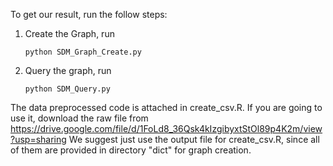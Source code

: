To get our result, run the follow steps:
1. Create the Graph, run
   ```
   python SDM_Graph_Create.py
   ```
2. Query the graph, run
   ```
   python SDM_Query.py
   ```

The data preprocessed code is attached in create_csv.R. If you are going to use it, download the raw file from https://drive.google.com/file/d/1FoLd8_36Qsk4kIzgibyxtStOl89p4K2m/view?usp=sharing
We suggest just use the output file for create_csv.R, since all of them are provided in directory "dict" for graph creation.